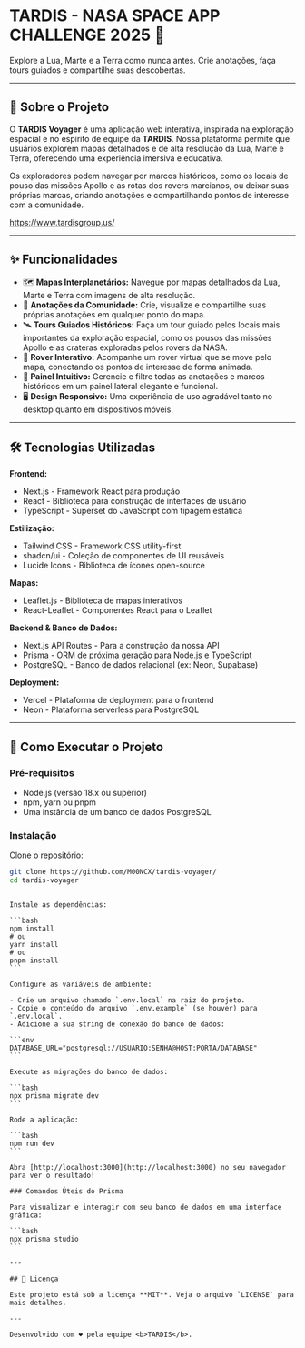 # TARDIS - NASA SPACE APP CHALLENGE 2025 🚀

Explore a Lua, Marte e a Terra como nunca antes. Crie anotações, faça tours guiados e compartilhe suas descobertas.

---

## 📄 Sobre o Projeto

O **TARDIS Voyager** é uma aplicação web interativa, inspirada na exploração espacial e no espírito de equipe da **TARDIS**. Nossa plataforma permite que usuários explorem mapas detalhados e de alta resolução da Lua, Marte e Terra, oferecendo uma experiência imersiva e educativa.

Os exploradores podem navegar por marcos históricos, como os locais de pouso das missões Apollo e as rotas dos rovers marcianos, ou deixar suas próprias marcas, criando anotações e compartilhando pontos de interesse com a comunidade.

https://www.tardisgroup.us/

---

## ✨ Funcionalidades

- 🗺️ **Mapas Interplanetários:** Navegue por mapas detalhados da Lua, Marte e Terra com imagens de alta resolução.
- 📌 **Anotações da Comunidade:** Crie, visualize e compartilhe suas próprias anotações em qualquer ponto do mapa.
- 🛰️ **Tours Guiados Históricos:** Faça um tour guiado pelos locais mais importantes da exploração espacial, como os pousos das missões Apollo e as crateras exploradas pelos rovers da NASA.
- 🤖 **Rover Interativo:** Acompanhe um rover virtual que se move pelo mapa, conectando os pontos de interesse de forma animada.
- 🎨 **Painel Intuitivo:** Gerencie e filtre todas as anotações e marcos históricos em um painel lateral elegante e funcional.
- 🖥️ **Design Responsivo:** Uma experiência de uso agradável tanto no desktop quanto em dispositivos móveis.

---

## 🛠️ Tecnologias Utilizadas

**Frontend:**

- Next.js - Framework React para produção
- React - Biblioteca para construção de interfaces de usuário
- TypeScript - Superset do JavaScript com tipagem estática

**Estilização:**

- Tailwind CSS - Framework CSS utility-first
- shadcn/ui - Coleção de componentes de UI reusáveis
- Lucide Icons - Biblioteca de ícones open-source

**Mapas:**

- Leaflet.js - Biblioteca de mapas interativos
- React-Leaflet - Componentes React para o Leaflet

**Backend & Banco de Dados:**

- Next.js API Routes - Para a construção da nossa API
- Prisma - ORM de próxima geração para Node.js e TypeScript
- PostgreSQL - Banco de dados relacional (ex: Neon, Supabase)

**Deployment:**

- Vercel - Plataforma de deployment para o frontend
- Neon - Plataforma serverless para PostgreSQL

---

## 🚀 Como Executar o Projeto

### Pré-requisitos

- Node.js (versão 18.x ou superior)
- npm, yarn ou pnpm
- Uma instância de um banco de dados PostgreSQL

### Instalação

Clone o repositório:

```bash
git clone https://github.com/M00NCX/tardis-voyager/
cd tardis-voyager
```

````

Instale as dependências:

```bash
npm install
# ou
yarn install
# ou
pnpm install
```

Configure as variáveis de ambiente:

- Crie um arquivo chamado `.env.local` na raiz do projeto.
- Copie o conteúdo do arquivo `.env.example` (se houver) para `.env.local`.
- Adicione a sua string de conexão do banco de dados:

```env
DATABASE_URL="postgresql://USUARIO:SENHA@HOST:PORTA/DATABASE"
```

Execute as migrações do banco de dados:

```bash
npx prisma migrate dev
```

Rode a aplicação:

```bash
npm run dev
```

Abra [http://localhost:3000](http://localhost:3000) no seu navegador para ver o resultado!

### Comandos Úteis do Prisma

Para visualizar e interagir com seu banco de dados em uma interface gráfica:

```bash
npx prisma studio
```

---

## 📄 Licença

Este projeto está sob a licença **MIT**. Veja o arquivo `LICENSE` para mais detalhes.

---

Desenvolvido com ❤️ pela equipe <b>TARDIS</b>.

````
